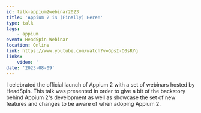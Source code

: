 ```yaml
---
id: talk-appium2webinar2023
title: 'Appium 2 is (Finally) Here!'
type: talk
tags:
    - appium
event: HeadSpin Webinar
location: Online
link: https://www.youtube.com/watch?v=GpsI-O0sRYg
links:
    video: ''
date: '2023-08-09'
---
```


I celebrated the official launch of Appium 2 with a set of webinars hosted by HeadSpin. This talk
was presented in order to give a bit of the backstory behind Appium 2's development as well as
showcase the set of new features and changes to be aware of when adoping Appium 2.
